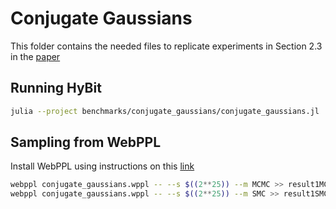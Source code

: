 # Conjugate Gaussians

This folder contains the needed files to replicate experiments in Section 2.3 in the [paper](https://arxiv.org/abs/2312.05706)

## Running HyBit

```bash
julia --project benchmarks/conjugate_gaussians/conjugate_gaussians.jl
```

## Sampling from WebPPL

Install WebPPL using instructions on this [link](https://github.com/probmods/webppl)
```bash
webppl conjugate_gaussians.wppl -- --s $((2**25)) --m MCMC >> result1MCMC.txt
webppl conjugate_gaussians.wppl -- --s $((2**25)) --m SMC >> result1SMC.txt
```